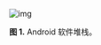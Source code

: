 ![img](https://developer.android.com/guide/platform/images/android-stack_2x.png)

**图 1.** Android 软件堆栈。

